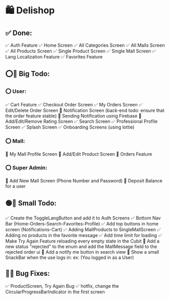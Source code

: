 # 🛍️ Delishop


## ✅ Done: 
✅ Auth Feature
✅ Home Screen
✅ All Categories Screen
✅ All Malls Screen
✅ All Products Screen
✅ Single Product Screen
✅ Single Mall Screen
✅ Lang Localization Feature
✅ Favorites Feature


## ⭕🔳 Big Todo:
### ⭕ User:
✅ Cart Feature
✅ Checkout Order Screen
✅ My Orders Screen 
✅ Edit/Delete Order Screen 
🔳 Notification Screen (back-end todo: ensure that the order feature stable)
🔳 Sending Notification using Firebase
🔳 Add/Edit/Remove Rating Screen 
✅ Search Screen
✅ Professional Profile Screen 
✅ Splash Screen
✅ Onboarding Screens (using lottie)
### ⭕ Mall:
🔳 My Mall Profile Screen
🔳 Add/Edit Product Screen
🔳 Orders Feature
### ⭕ Super Admin:
🔳 Add New Mall Screen (Phone Number and Password)
🔳 Deposit Balance for a user


## 🟢🔳 Small Todo: 
✅ Create the ToggleLangButton and add it to Auth Screens
✅ Bottom Nav Bar (Home-Orders-Search-Favorites-Profile)
✅ Add top buttons in home screen (Notifications-Cart)
✅ Adding MallProducts to SingleMallScreen
✅ Adding no products in the favorite message
✅ Add time limit for loading
✅ Make Try Again Feature reloading every empty state in the Cubit 
🔳 Add a new status "rejected" to the enum and add the MallMessage field to the rejected order ui
🔳 Add a notify me button in search view
🔳 Show a small SnackBar when the use logs in: ex: (You logged in as a User)

## 🐞🔳 Bug Fixes: 
✅ ProductScreen, Try Again Bug
✅ hotfix, change the CircularProgressBarIndicator in the first screen

